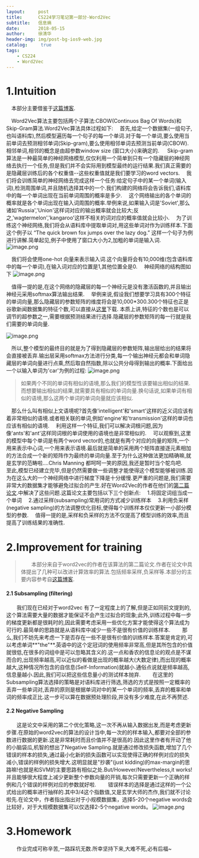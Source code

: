 ```yaml
---
layout:     post
title:      CS224学习笔记第一部分-Word2Vec
subtitle:   信息熵
date:       2018-05-15
author:     徐清华
header-img: img/post-bg-ios9-web.jpg
catalog: 	 true
tags:
    - CS224
    - Word2Vec
---
```

# 1.Intuition
&emsp;本部分主要借鉴于[这篇博客](https://towardsdatascience.com/word2vec-skip-gram-model-part-1-intuition-78614e4d6e0b).

&emsp;Word2Vec算法主要包括两个子算法:CBOW(Continuos Bag Of Words)和Skip-Gram算法.Word2Vec算法具体过程如下:
&emsp;首先,给定一个数据集(一组句子,也叫语料库),然后模型遍历每一个句子的每一个单词.对于每一个单词,要么使用当前单词去预测相邻单词(Skip-gram),要么使用相邻单词去预测当前单词(CBOW).相邻单词,相邻的概念是由超参数window size (窗口大小)来确定的.
&emsp; Skip-gram算法是一种最简单的神经网络模型,仅仅利用一个简单到只有一个隐藏层的神经网络去执行一个任务,但是我们并不会实际用到模型最终的运行结果.我们真正需要的是隐藏层训练后的各个权重值--这些权重值就是我们要学习的word vectors.
&emsp;我们将会训练简单的神经网络去完成这样一个任务:给定句子中的某一个单词(输入词),检测周围单词,并且随机选择其中的一个.我们构建的网络将会告诉我们,语料库中的每一个单词出现在当前单词周围的概率是多少.
&emsp;这个网络输出的各个单词的概率就是各个单词出现在输入词周围的概率.举例来说,如果输入词是'Soviet',那么诸如'Russia','Union'这样词对应的输出概率就会比较大;反之,'wagtermelon','kangaroo'这样不相关的词对应的概率值就会比较小.
&emsp;为了训练这个神经网络,我们将会从语料库中提取单词对,用这些单词对作为训练样本.下面这个例子以 “The quick brown fox jumps over the lazy dog.” 这样一个句子为例进行讲解.简单起见,例子中使用了窗口大小为2,加粗的单词是输入词. 
![image.png](https://upload-images.jianshu.io/upload_images/12011882-12e05699babef0a8.png?imageMogr2/auto-orient/strip%7CimageView2/2/w/1240)

&emsp;我们将会使用one-hot 向量来表示输入词.这个向量将会有10,000维(包含语料库中的每一个单词),在输入词对应的位置是1,其他位置全是0.
&emsp;神经网络的结构图如下 
![image.png](https://upload-images.jianshu.io/upload_images/12011882-8b4594367c06223c.png?imageMogr2/auto-orient/strip%7CimageView2/2/w/1240)

&emsp;值得一提的是,在这个网络的隐藏层的每一个神经元是没有激活函数的,并且输出神经元采用softmax算法输出结果.
&emsp;举例来说,假设我们想要学习具有300个特征的单词向量,那么隐藏层的参数矩阵的维度将会是10,000*300.300个特征也正是谷歌新闻数据集的特征个数,可以直接从[这里](https://code.google.com/archive/p/word2vec/)下载. 本质上讲,特征的个数也是可以调节的超参数之一,需要根据预测结果进行选择.隐藏层的参数矩阵的每一行就是我们需要的单词向量.

![image.png](https://upload-images.jianshu.io/upload_images/12011882-ab63b6eaacbd269b.png?imageMogr2/auto-orient/strip%7CimageView2/2/w/1240)

&emsp;所以,整个模型的最终目的就是为了得到隐藏层的参数矩阵,输出层给出的结果将会直接被丢弃.输出层采用softmax方法进行分类,每一个输出神经元都会和单词隐藏层的单词向量进行点乘,然后取自然指数,除以公共分母得到输出的概率.下面给出一个以输入单词为'car'为例的过程:
![image.png](https://upload-images.jianshu.io/upload_images/12011882-ad6af1f42b79f1f5.png?imageMogr2/auto-orient/strip%7CimageView2/2/w/1240)

> 如果两个不同的单词有相似的语境,那么我们的模型性该要输出相似的结果.而想要输出相似的结果,就需要具有相似的单词向量.换句话说,如果单词有相似的语境,那么这两个单词的单词向量就应该相似.

&emsp;那么什么叫有相似上文语境呢?首先像'intelligent'和'smart'这样的近义词应该有着非常相似的语境.或者相关联的单词,例如'engine'和'transmission'这样的单词也应该有相似的语境.
&emsp;利用这样一个特征,我们可以解决词根问题,因为像'ants'和'ant'这样同词根的单词使用的语境也是非常相似的.
&emsp;可以观察到,这里的模型中每个单词是有两个word vector的,也就是有两个对应的向量的矩阵,一个用来表示中心词,一个用来表示语境.最后就是简单的采用两个矩阵直接逐元素相加的方法合成一个新的矩阵作为最终的单词向量.至于为什么这种做法更加精确嘛,就是玄学的范畴啦....Chris Manning 都呵呵一笑的原因,我还是暂时当个鸵鸟吧.
&emsp;至此,模型已经建立完毕,但是仍然需要做一些调整才能使得这个模型能够被训练.因为在这么大的一个神经网络中进行梯度下降是十分缓慢.更严重的问题是,我们需要非常大的数据集才能够避免过拟合的产生.好在Word2Vec的作者在他们的[第二篇论文](http://arxiv.org/pdf/1310.4546.pdf).中解决了这些问题.这篇论文主要包括以下三个创新点:
&emsp;1.将固定词组当成一个单词
&emsp;2.通过采样(subsampling)常用词的方式减少训练样本
&emsp;3.利用负采样(negative sampling)的方法调整优化目标,使得每个训练样本仅仅更新一小部分模型的参数.
&emsp;值得一提的是,采样和负采样的方法不仅提高了模型训练的效率,而且提高了训练结果的准确性.

# 2.Improvement for training
>&emsp;&emsp;本部分来自于word2vec的作者在该算法的第二篇论文.作者在论文中具体提出了几种可以改进计算效率的算法.包括频率采样,负采样等.本部分的主要内容参考自[这篇博客](https://zhuanlan.zhihu.com/p/27234078).
#### 2.1 Subsampling (filtering)
&emsp;&emsp;我们现在已经对于word2vec 有了一定程度上的了解,但是正如同前文提到的,这个算法需要大量的数据才能保证不会产生过拟合的现象;此外,训练过程中每一步的梯度更新都是很耗时的,因此需要考虑采用一些优化方案才能使得这个算法成为可行的.最简单的思路就是从语料库中减少一些不是很有价值的训练样本.
&emsp;&emsp;那么,我们不妨先来考虑一下是否存在一些不是很有价值的训练样本.答案是肯定的,可以考虑单词**"the"**.英语中的这个定冠词的使用频率非常高,但是其所包含的价值就很低,在很多的词组中是可以忽略其含义的.这一点和香农的信息论的观点是不谋而合的,出现频率越高,可以近似的看做是出现的概率越大(大数定律),而出现的概率越大,这种情况所包含的自信息(Self-Information)就越小.通俗点说就是频率越高,信息量越小.因此,我们可以把这些信息量小的测试样本抛弃.
&emsp;&emsp;在这里的Subsampling算法选择的策略是对语料库进行筛选,筛选的方式是按照一定概率的丢弃一些单词对,丢弃的原则是根据单词对中的某一个单词的频率,丢弃的概率和单词的频率成正比.这一步可以算在数据预处理阶段,并没有多少难度,在此不再赘述.
#### 2.2 Negative Sampling
&emsp;&emsp;这是论文中采用的第二个优化策略,这一次不再从输入数据出发,而是考虑更新步骤.在原始的word2vec的算法的设计当中,每一次的的样本输入,都要对全部的参数进行数据的更新.这是非常耗时而且价值并不是很高的.因此这里作者有开动了他的小脑袋瓜,机智的想出了Negative Sampling.就是通过修改损失函数,增加了几个错误的样本的损失,通过最小化新的损失函数可以实现使得正确的样例对应的损失减小,错误的样例的损失增大.这明显就是"抄袭"(just kidding)的max-margin的思路嘛!也就是和SVM的主要思路有相似之处.But/However/Nevertheless,it works!并且能够很大程度上减少更新整个参数向量的开销,每次只需要更新一个正确的样例和几个错误的样例对应的参数就好啦.
&emsp;&emsp;错误样本的选择是通过这样的一个公式给出的概率进行抽样的.其中3/4这个指数值,又是玄学大师的杰作,我们就不讨论啦先.在论文中，作者指出指出对于小规模数据集，选择5-20个negative words会比较好，对于大规模数据集可以仅选择2-5个negative words。
![image.png](https://upload-images.jianshu.io/upload_images/12011882-b6688805e4211dc4.png?imageMogr2/auto-orient/strip%7CimageView2/2/w/1240)

# 3.Homework
&emsp;&emsp;作业完成可称辛苦,一路踩坑无数.所幸坚持下来,大难不死,必有后福~
